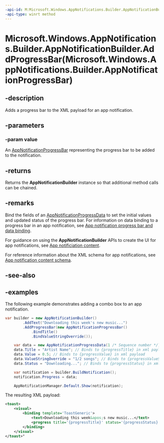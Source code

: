 ```yaml
---
-api-id: M:Microsoft.Windows.AppNotifications.Builder.AppNotificationBuilder.AddProgressBar(Microsoft.Windows.AppNotifications.Builder.AppNotificationProgressBar)
-api-type: winrt method
---
```


# Microsoft.Windows.AppNotifications.Builder.AppNotificationBuilder.AddProgressBar(Microsoft.Windows.AppNotifications.Builder.AppNotificationProgressBar)

<!--
public Microsoft.Windows.AppNotifications.Builder.AppNotificationBuilder AddProgressBar (Microsoft.Windows.AppNotifications.Builder.AppNotificationProgressBar value);
-->


## -description

Adds a progress bar to the XML payload for an app notification. 

## -parameters

### -param value

An [AppNotificationProgressBar](xref:Microsoft.Windows.AppNotifications.Builder.AppNotificationProgressBar) representing the progress bar to be added to the notification.

## -returns

Returns the **AppNotificationBuilder** instance so that additional method calls can be chained.

## -remarks

Bind the fields of an [AppNotificationProgressData](xref:Microsoft.Windows.AppNotifications.AppNotificationProgressData) to set the initial values and updated status of the progress bar. For information on data binding to a progress bar in an app notification, see [App notification progress bar and data binding](/windows/apps/design/shell/tiles-and-notifications/toast-progress-bar?tabs=builder-syntax).

For guidance on using the **AppNotificationBuilder** APIs to create the UI for app notifications, see [App notificiation content](/windows/apps/design/shell/tiles-and-notifications/adaptive-interactive-toasts).

For reference information about the XML schema for app notifications, see [App notification content schema](/windows/apps/design/shell/tiles-and-notifications/toast-schema).

## -see-also

## -examples

The following example demonstrates adding a combo box to an app notification.

```csharp
var builder = new AppNotificationBuilder()
        .AddText("Downloading this week's new music...")
        .AddProgressBar(new AppNotificationProgressBar()
            .BindTitle()
            .BindValueStringOverride());

    var data = new AppNotificationProgressData(1 /* Sequence number */);
    data.Title = "Artist Name"; // Binds to {progressTitle} in xml payload
    data.Value = 0.5; // Binds to {progressValue} in xml payload
    data.ValueStringOverride = "1/2 songs"; // Binds to {progressValueString} in xml payload
    data.Status = "Downloading..."; // Binds to {progressStatus} in xml payload

    var notification = builder.BuildNotification();
    notification.Progress = data;

    AppNotificationManager.Default.Show(notification);
```

The resulting XML payload:

```xml
<toast>
    <visual>
        <binding template='ToastGeneric'>
            <text>Downloading this week&apos;s new music...</text>
            <progress title='{progressTitle}' status='{progressStatus}' value='{progressValue}' valueStringOverride='{progressValueString}'/>
        </binding>
    </visual>
</toast>"
```



